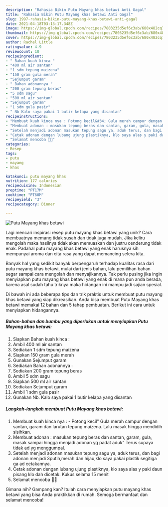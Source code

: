 ```yaml
---
description: "Rahasia Bikin Putu Mayang khas betawi Anti Gagal"
title: "Rahasia Bikin Putu Mayang khas betawi Anti Gagal"
slug: 1997-rahasia-bikin-putu-mayang-khas-betawi-anti-gagal
date: 2021-04-18T03:13:17.348Z
image: https://img-global.cpcdn.com/recipes/7803235d5ef6c3ab/680x482cq70/putu-mayang-khas-betawi-foto-resep-utama.jpg
thumbnail: https://img-global.cpcdn.com/recipes/7803235d5ef6c3ab/680x482cq70/putu-mayang-khas-betawi-foto-resep-utama.jpg
cover: https://img-global.cpcdn.com/recipes/7803235d5ef6c3ab/680x482cq70/putu-mayang-khas-betawi-foto-resep-utama.jpg
author: Rachel Little
ratingvalue: 4.9
reviewcount: 10
recipeingredient:
- " Bahan kuah kinca "
- "400 ml air santan"
- "1 sdm tepung maizena"
- "150 gram gula merah"
- "Sejumput garam"
- " Bahan adonannya "
- "200 gram tepung beras"
- "5 sdm sagu"
- "500 ml air santan"
- "Sejumput garam"
- "1 sdm gula pasir"
- " Nb Kalo saya pakai 1 butir kelapa yang disantan"
recipeinstructions:
- "Membuat kuah kinca nya : Potong kecil&#34; Gula merah campur dengan santan, garam dan larutan tepung maizena. Lalu masak hingga mendidih sisihkan."
- "Membuat adonan : masukan tepung beras dan santan, garam, gula, masak sampai hingga menjadi adonan yg padat aduk&#34; Terus supaya tidak ad yg menggumpal."
- "Setelah menjadi adonan masukan tepung sagu ya, aduk terus, dan bagi adonan menjadi 3putih,merah dan hijau,klo saya pakai plastik segitiga ga ad cetakannya."
- "Cetak adonan dengan lubang ujung plastiknya, klo saya alas y paki daun pisang klo dah dicetak. Kukus selama 15 menit"
- "Selamat mencoba 🤗🤗"
categories:
- Resep
tags:
- putu
- mayang
- khas

katakunci: putu mayang khas 
nutrition: 177 calories
recipecuisine: Indonesian
preptime: "PT17M"
cooktime: "PT60M"
recipeyield: "3"
recipecategory: Dinner

---
```



![Putu Mayang khas betawi](https://img-global.cpcdn.com/recipes/7803235d5ef6c3ab/680x482cq70/putu-mayang-khas-betawi-foto-resep-utama.jpg)

Lagi mencari inspirasi resep putu mayang khas betawi yang unik? Cara membuatnya memang tidak susah dan tidak juga mudah. Jika keliru mengolah maka hasilnya tidak akan memuaskan dan justru cenderung tidak enak. Padahal putu mayang khas betawi yang enak harusnya sih mempunyai aroma dan cita rasa yang dapat memancing selera kita.



Banyak hal yang sedikit banyak berpengaruh terhadap kualitas rasa dari putu mayang khas betawi, mulai dari jenis bahan, lalu pemilihan bahan segar sampai cara mengolah dan menyajikannya. Tak perlu pusing jika ingin menyiapkan putu mayang khas betawi yang enak di mana pun anda berada, karena asal sudah tahu triknya maka hidangan ini mampu jadi sajian spesial.


Di bawah ini ada beberapa tips dan trik praktis untuk membuat putu mayang khas betawi yang siap dikreasikan. Anda bisa membuat Putu Mayang khas betawi memakai 12 bahan dan 5 tahap pembuatan. Berikut ini cara untuk menyiapkan hidangannya.

<!--inarticleads1-->

##### Bahan-bahan dan bumbu yang diperlukan untuk menyiapkan Putu Mayang khas betawi:

1. Siapkan  Bahan kuah kinca :
1. Ambil 400 ml air santan
1. Sediakan 1 sdm tepung maizena
1. Siapkan 150 gram gula merah
1. Gunakan Sejumput garam
1. Sediakan  Bahan adonannya :
1. Sediakan 200 gram tepung beras
1. Ambil 5 sdm sagu
1. Siapkan 500 ml air santan
1. Sediakan Sejumput garam
1. Ambil 1 sdm gula pasir
1. Gunakan  Nb. Kalo saya pakai 1 butir kelapa yang disantan




<!--inarticleads2-->

##### Langkah-langkah membuat Putu Mayang khas betawi:

1. Membuat kuah kinca nya : - Potong kecil&#34; Gula merah campur dengan santan, garam dan larutan tepung maizena. Lalu masak hingga mendidih sisihkan.
1. Membuat adonan : masukan tepung beras dan santan, garam, gula, masak sampai hingga menjadi adonan yg padat aduk&#34; Terus supaya tidak ad yg menggumpal.
1. Setelah menjadi adonan masukan tepung sagu ya, aduk terus, dan bagi adonan menjadi 3putih,merah dan hijau,klo saya pakai plastik segitiga ga ad cetakannya.
1. Cetak adonan dengan lubang ujung plastiknya, klo saya alas y paki daun pisang klo dah dicetak. Kukus selama 15 menit
1. Selamat mencoba 🤗🤗




Gimana nih? Gampang kan? Itulah cara menyiapkan putu mayang khas betawi yang bisa Anda praktikkan di rumah. Semoga bermanfaat dan selamat mencoba!
